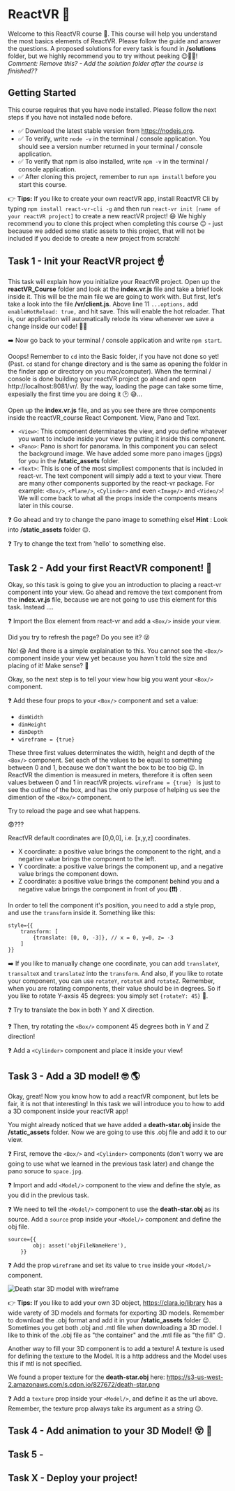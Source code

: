 # ReactVR 👀

Welcome to this ReactVR course 🙌. This course will help you understand the most basics elements of ReactVR. Please follow the guide and answer the questions. A proposed solutions for every task is found in **/solutions** folder, but we highly recommend you to try without peeking 😉✌🏼! _Comment: Remove this? - Add the solution folder after the course is finished??_

## Getting Started
This course requires that you have node installed. Please follow the next steps if you have not installed node before. 
- ✅ Download the latest stable version from https://nodejs.org. 
- ✅ To verify, write ```node -v``` in the terminal / console application. You should see a version number returned in your terminal / console application.
- ✅ To verify that npm is also installed, write ```npm -v``` in the terminal / console application.
- ✅ After cloning this project, remember to run ```npm install``` before you start this course. 

👉 **Tips:** If you like to create your own reactVR app, install ReactVR Cli by typing ```npm install react-vr-cli -g``` and then run ```react-vr init [name of your reactVR project]``` to create a new reactVR project! 😄 We highly recommend you to clone this project when completing this course 😉 - just because we added some static assets to this project, that will not be included if you decide to create a new project from scratch! 

## Task 1 - Init your ReactVR project ☝️
This task will explain how you initialize your ReactVR project. Open up the **reactVR_Course** folder and look at the **index.vr.js** file and take a brief look inside it. This will be the main file we are going to work with. But first, let's take a look into the file **/vr/client.js**. Above line 11 ```...options,``` add ```enableHotReload: true,``` and hit save. This will enable the hot reloader. That is, our application will automatically relode its view whenever we save a change inside our code! 👍🏼 

➡️ Now go back to your terminal / console application and write ```npm start```. 

Ooops! Remember to ```cd``` into the Basic folder, if you have not done so yet! (Psst. ```cd``` stand for change directory and is the same as opening the folder in the finder app or directory on you mac/computer). When the terminal / console is done building your reactVR project go ahead and open http://localhost:8081/vr/. By the way, loading the page can take some time, expesially the first time you are doing it 🕑 😅...

Open up the **index.vr.js** file, and as you see there are three components inside the reactVR_course React Component. View, Pano and Text. 
- ```<View>```: This component determinates the view, and you define whatever you want to include inside your view by putting it inside this component. 
- ```<Pano>```: Pano is short for panorama. In this component you can select the background image. We have added some more pano images (jpgs) for you in the **/static_assets** folder. 
- ```<Text>```: This is one of the most simpliest components that is included in react-vr. The text component will simply add a text to your view. There are many other components supported by the react-vr package. For example: ```<Box/>```, ```<Plane/>```, ```<Cylinder>``` and even ```<Image/>``` and ```<Video/>```! We will come back to what all the props inside the compoents means later in this course. 

❓ Go ahead and try to change the pano image to something else! **Hint** : Look into **/static_assets** folder 😉. 

❓ Try to change the text from 'hello' to something else. 

## Task 2 - Add your first ReactVR component! 👊
Okay, so this task is going to give you an introduction to placing a react-vr component into your view. Go ahead and remove the text component from the **index.vr.js** file, because we are not going to use this element for this task. Instead .... 

❓ Import the Box element from react-vr and add a ```<Box/>``` inside your view. 

Did you try to refresh the page? Do you see it? 😜

No! 😱 And there is a simple explaination to this. You cannot see the ```<Box/>``` component inside your view yet because you havn´t told the size and placing of it! Make sense? 🤔

Okay, so the next step is to tell your view how big you want your ```<Box/>``` component. 

❓ Add these four props to your ```<Box/>``` component and set a value:
- ```dimWidth```
- ```dimHeight```
- ```dimDepth```
- ```wireframe = {true} ```

These three first values determinates the width, height and depth of the ```<Box/>``` component. Set each of the values to be equal to something between 0 and 1, because we don't want the box to be too big 😉. In ReactVR the dimention is measured in meters, therefore it is often seen values between 0 and 1 in reactVR projects. ```wireframe = {true} ``` is just to see the outline of the box, and has the only purpose of helping us see the dimention of the ```<Box/>``` component. 

Try to reload the page and see what happens. 

😨???

ReactVR default coordinates are [0,0,0], i.e. [x,y,z] coordinates. 
- X coordinate: a positive value brings the component to the right, and a negative value brings the component to the left. 
- Y coordinate: a positive value brings the component up, and a negative value brings the component down.
- Z coordinate: a positive value brings the component behind you and a negative value brings the component in front of you **(❗️❗️)** .

In order to tell the component it's position, you need to add a style prop, and use the ```transform``` inside it. Something like this: 
```
style={{
    transform: [
        {translate: [0, 0, -3]}, // x = 0, y=0, z= -3
    ]
}}
```

➡️ If you like to manually change one coordinate, you can add ```translateY```, ```transalteX``` and ```translateZ``` into the ```transform```. 
And also, if you like to rotate your component, you can use ```rotateY```, ```rotateX``` and ```rotateZ```. Remember, when you are rotating components, their value should be in degrees. So if you like to rotate Y-axsis 45 degrees: you simply set ```{rotateY: 45}``` 🙌. 

❓ Try to translate the box in both Y and X direction. 

❓ Then, try rotating the ```<Box/>``` component 45 degrees both in Y and Z direction! 

❓ Add a ```<Cylinder>``` component and place it inside your view! 

## Task 3 - Add a 3D model! 🤓 🌎
Okay, great! Now you know how to add a reactVR component, but lets be fair, it is not that interesting! In this task we will introduce you to how to add a 3D component inside your reactVR app! 

You might already noticed that we have added a **death-star.obj** inside the **/static_assets** folder. Now we are going to use this .obj file and add it to our view. 

❓ First, remove the ```<Box/>``` and ```<Cylinder>``` components (don't worry we are going to use what we learned in the previous task later) and change the pano soruce to ```space.jpg```. 

❓ Import and add ```<Model/>``` component to the view and define the style, as you did in the previous task. 

❓ We need to tell the ```<Model/>``` component to use the **death-star.obj** as its source. Add a ```source``` prop inside your ```<Model/>``` component and define the obj file. 

```
source={{
        obj: asset('objFileNameHere'),
    }}
```

❓ Add the prop ```wireframe``` and set its value to ```true``` inside your ```<Model/>``` component. 

![Death star 3D model with wireframe](https://image.ibb.co/nJxT87/Screen_Shot_2018_02_18_at_10_53_33.png)

👉 **Tips:** If you like to add your own 3D object, https://clara.io/library has a wide varety of 3D models and formats for exporting 3D models. Remember to download the .obj format and add it in your **/static_assets** folder 😉. Sometimes you get both .obj and .mtl file when downloading a 3D model. I like to think of the .obj file as "the container" and the .mtl file as "the fill" 🙃. 

Another way to fill your 3D component is to add a texture! A texture is used for defining the texture to the Model. It is a http address and the Model uses this if mtl is not specified. 

We found a proper texture for the **death-star.obj** here: 
https://s3-us-west-2.amazonaws.com/s.cdpn.io/827672/death-star.png

❓ Add a ```texture``` prop inside your ```<Model/>```, and define it as the url above. Remember, the texture prop always take its argument as a string 😉. 

## Task 4 - Add animation to your 3D Model! 😵 🔄




## Task 5 - 


## Task X - Deploy your project! 


